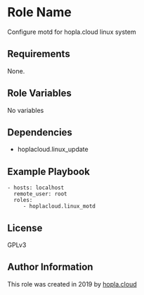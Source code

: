 Role Name
=========

Configure motd for hopla.cloud linux system

Requirements
------------

None.

Role Variables
--------------

No variables

Dependencies
------------

- hoplacloud.linux_update

Example Playbook
----------------

    - hosts: localhost
      remote_user: root
      roles:
         - hoplacloud.linux_motd

License
-------

GPLv3

Author Information
------------------

This role was created in 2019 by [hopla.cloud](https://hopla.cloud)
